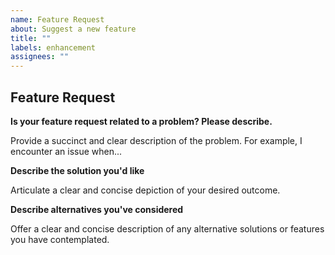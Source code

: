 ```yaml
---
name: Feature Request
about: Suggest a new feature
title: ""
labels: enhancement
assignees: ""
---
```


## Feature Request

**Is your feature request related to a problem? Please describe.**

Provide a succinct and clear description of the problem. For example, I encounter an issue when...

**Describe the solution you'd like**

Articulate a clear and concise depiction of your desired outcome.

**Describe alternatives you've considered**

Offer a clear and concise description of any alternative solutions or features you have contemplated.